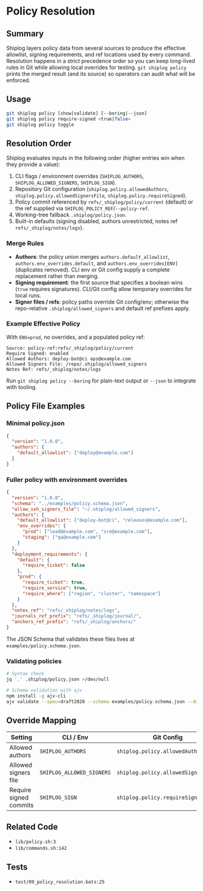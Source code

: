 # Policy Resolution

## Summary
Shiplog layers policy data from several sources to produce the effective allowlist, signing requirements, and ref locations used by every command. Resolution happens in a strict precedence order so you can keep long-lived rules in Git while allowing local overrides for testing. `git shiplog policy` prints the merged result (and its source) so operators can audit what will be enforced.

## Usage
```bash
git shiplog policy [show|validate] [--boring|--json]
git shiplog policy require-signed <true|false>
git shiplog policy toggle
```

## Resolution Order
Shiplog evaluates inputs in the following order (higher entries win when they provide a value):
1. CLI flags / environment overrides (`SHIPLOG_AUTHORS`, `SHIPLOG_ALLOWED_SIGNERS`, `SHIPLOG_SIGN`).
2. Repository Git configuration (`shiplog.policy.allowedAuthors`, `shiplog.policy.allowedSignersFile`, `shiplog.policy.requireSigned`).
3. Policy commit referenced by `refs/_shiplog/policy/current` (default) or the ref supplied via `SHIPLOG_POLICY_REF`/`--policy-ref`.
4. Working-tree fallback `.shiplog/policy.json`.
5. Built-in defaults (signing disabled, authors unrestricted, notes ref `refs/_shiplog/notes/logs`).

### Merge Rules
- **Authors**: the policy union merges `authors.default_allowlist`, `authors.env_overrides.default`, and `authors.env_overrides[ENV]` (duplicates removed). CLI env or Git config supply a complete replacement rather than merging.
- **Signing requirement**: the first source that specifies a boolean wins (`true` requires signatures). CLI/Git config allow temporary overrides for local runs.
- **Signer files / refs**: policy paths override Git config/env; otherwise the repo-relative `.shiplog/allowed_signers` and default ref prefixes apply.

### Example Effective Policy
With `ENV=prod`, no overrides, and a populated policy ref:
```
Source: policy-ref:refs/_shiplog/policy/current
Require Signed: enabled
Allowed Authors: deploy-bot@ci ops@example.com
Allowed Signers File: /repo/.shiplog/allowed_signers
Notes Ref: refs/_shiplog/notes/logs
```

Run `git shiplog policy --boring` for plain-text output or `--json` to integrate with tooling.

## Policy File Examples

### Minimal policy.json
```json
{
  "version": "1.0.0",
  "authors": {
    "default_allowlist": ["deploy@example.com"]
  }
}
```

### Fuller policy with environment overrides
```json
{
  "version": "1.0.0",
  "schema": "../examples/policy.schema.json",
  "allow_ssh_signers_file": "~/.shiplog/allowed_signers",
  "authors": {
    "default_allowlist": ["deploy-bot@ci", "releases@example.com"],
    "env_overrides": {
      "prod": ["lead@example.com", "sre@example.com"],
      "staging": ["qa@example.com"]
    }
  },
  "deployment_requirements": {
    "default": {
      "require_ticket": false
    },
    "prod": {
      "require_ticket": true,
      "require_service": true,
      "require_where": ["region", "cluster", "namespace"]
    }
  },
  "notes_ref": "refs/_shiplog/notes/logs",
  "journals_ref_prefix": "refs/_shiplog/journal/",
  "anchors_ref_prefix": "refs/_shiplog/anchors/"
}
```

The JSON Schema that validates these files lives at `examples/policy.schema.json`.

### Validating policies
```bash
# Syntax check
jq '.' .shiplog/policy.json >/dev/null

# Schema validation with ajv
npm install -g ajv-cli
ajv validate --spec=draft2020 --schema examples/policy.schema.json --data .shiplog/policy.json
```

## Override Mapping
| Setting | CLI / Env | Git Config | Policy Field |
|---------|-----------|------------|--------------|
| Allowed authors | `SHIPLOG_AUTHORS` | `shiplog.policy.allowedAuthors` | `authors.*` |
| Allowed signers file | `SHIPLOG_ALLOWED_SIGNERS` | `shiplog.policy.allowedSignersFile` | `allow_ssh_signers_file` |
| Require signed commits | `SHIPLOG_SIGN` | `shiplog.policy.requireSigned` | `require_signed` |

## Related Code
- `lib/policy.sh:3`
- `lib/commands.sh:142`

## Tests
- `test/09_policy_resolution.bats:25`
